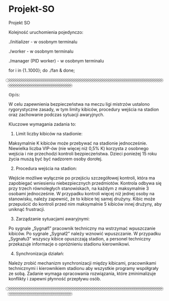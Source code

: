 # Projekt-SO
Projekt SO


Kolejność uruchomienia pojedynczo:

./initializer - w osobnym terminalu

./worker - w osobnym terminalu

./manager (PID worker) - w osobnym terminalu

for i in {1..1000}; do ./fan & done;


 ҉-҉-҉-҉-҉-҉-҉-҉-҉-҉-҉-҉-҉-҉-҉-҉-҉-҉-҉-҉-҉-҉-҉-҉-҉-҉-҉-҉-҉-҉-҉-҉-҉-҉-҉-҉-҉-҉-҉-҉-҉-҉-҉-҉-҉-҉-҉-҉-҉-҉-҉-҉-҉-҉-҉-҉-҉-҉-҉-҉-҉-҉-҉-҉-҉-҉-҉-҉-҉-҉-҉-҉-҉-҉-҉-҉-҉-҉-҉-҉-҉-҉-҉-҉-҉-҉-҉-҉-҉-҉-҉-҉-҉-҉-҉-҉-҉-҉-҉-҉-҉-҉-҉-҉-҉-҉-҉-҉-҉-҉-҉

𝕆𝕡𝕚𝕤:

W celu zapewnienia bezpieczeństwa na meczu ligi mistrzów ustalono rygorystyczne zasady,
w tym limity kibiców, procedury wejścia na stadion oraz zachowanie podczas sytuacji awaryjnych.

Kluczowe wymagania zadania to:

1. Limit liczby kibiców na stadionie:

Maksymalnie K kibiców może przebywać na stadionie jednocześnie.
Niewielka liczba VIP-ów (nie więcej niż 0,5% K) korzysta z osobnego wejścia i nie przechodzi kontroli bezpieczeństwa.
Dzieci ponieżej 15 roku życia muszą być być nadzorem osoby dorołej.

2. Procedura wejścia na stadion:

Wejście możliwe wyłącznie po przejściu szczegółowej kontroli, która ma zapobiegać wniesieniu niebezpiecznych przedmiotów.
Kontrola odbywa się przy trzech równoległych stanowiskach, na każdym z maksymalnie 3 osobami jednocześnie.
W przypadku kontroli więcej niż jednej osoby na stanowisku, należy zapewnić, że to kibice tej samej drużyny.
Kibic może przepuścić do kontroli przed nim maksymalnie 5 kibiców innej drużyny, aby uniknąć frustracji.

3. Zarządzanie sytuacjami awaryjnymi:

Po sygnale „Sygnał1” pracownik techniczny ma wstrzymać wpuszczanie kibiców.
Po sygnale „Sygnał2” należy wznowić wpuszczanie.
W przypadku „Sygnału3” wszyscy kibice opuszczają stadion, a personel techniczny przekazuje informacje o opróżnieniu stadionu kierownikowi.

4. Synchronizacja działań:

Należy zrobić mechanizm synchronizacji między kibicami, pracownikami technicznymi i kierownikiem stadionu aby wszystkie programy współgrały ze sobą.
Zadanie wymaga opracowania rozwiązania, które zminimalizuje konflikty i zapewni płynność przepływu osób.

҉-҉-҉-҉-҉-҉-҉-҉-҉-҉-҉-҉-҉-҉-҉-҉-҉-҉-҉-҉-҉-҉-҉-҉-҉-҉-҉-҉-҉-҉-҉-҉-҉-҉-҉-҉-҉-҉-҉-҉-҉-҉-҉-҉-҉-҉-҉-҉-҉-҉-҉-҉-҉-҉-҉-҉-҉-҉-҉-҉-҉-҉-҉-҉-҉-҉-҉-҉-҉-҉-҉-҉-҉-҉-҉-҉-҉-҉-҉-҉-҉-҉-҉-҉-҉-҉-҉-҉-҉-҉-҉-҉-҉-҉-҉-҉-҉-҉-҉-҉-҉-҉-҉-҉-҉-҉-҉-҉-҉-҉-҉


